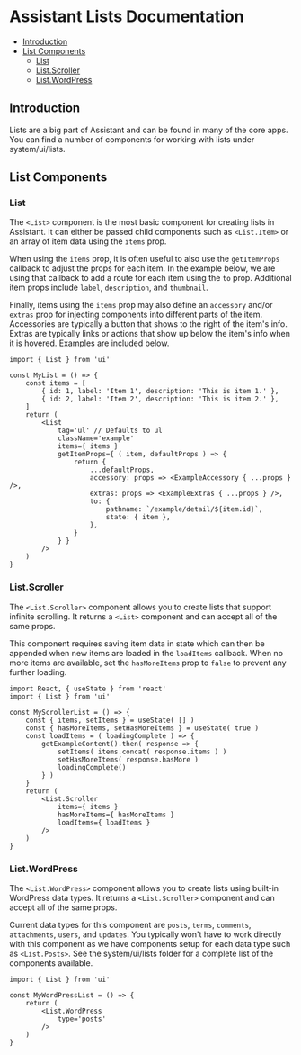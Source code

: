 # Assistant Lists Documentation

- [Introduction](#introduction)
- [List Components](#list-components)
	- [List](#list)
	- [List.Scroller](#listscroller)
	- [List.WordPress](#listwordpress)

## Introduction
Lists are a big part of Assistant and can be found in many of the core apps. You can find a number of components for working with lists under system/ui/lists.

## List Components

### List
The `<List>` component is the most basic component for creating lists in Assistant. It can either be passed child components such as `<List.Item>` or an array of item data using the `items` prop.

When using the `items` prop, it is often useful to also use the `getItemProps` callback to adjust the props for each item. In the example below, we are using that callback to add a route for each item using the `to` prop. Additional item props include `label`, `description`, and `thumbnail`.

Finally, items using the `items` prop may also define an `accessory` and/or `extras` prop for injecting components into different parts of the item. Accessories are typically a button that shows to the right of the item's info. Extras are typically links or actions that show up below the item's info when it is hovered. Examples are included below.

```
import { List } from 'ui'

const MyList = () => {
	const items = [
		{ id: 1, label: 'Item 1', description: 'This is item 1.' },
		{ id: 2, label: 'Item 2', description: 'This is item 2.' },
	]
	return (
		<List
			tag='ul' // Defaults to ul
			className='example'
			items={ items }
			getItemProps={ ( item, defaultProps ) => {
				return {
					...defaultProps,
					accessory: props => <ExampleAccessory { ...props } />,
					extras: props => <ExampleExtras { ...props } />,
					to: {
						pathname: `/example/detail/${item.id}`,
						state: { item },
					},
				}
			} }
		/>
	)
}
```

### List.Scroller
The `<List.Scroller>` component allows you to create lists that support infinite scrolling. It returns a `<List>` component and can accept all of the same props.

This component requires saving item data in state which can then be appended when new items are loaded in the `loadItems` callback. When no more items are available, set the `hasMoreItems` prop to `false` to prevent any further loading.

```
import React, { useState } from 'react'
import { List } from 'ui'

const MyScrollerList = () => {
	const { items, setItems } = useState( [] )
	const { hasMoreItems, setHasMoreItems } = useState( true )
	const loadItems = ( loadingComplete ) => {
		getExampleContent().then( response => {
			setItems( items.concat( response.items ) )
			setHasMoreItems( response.hasMore )
			loadingComplete()
		} )
	}
	return (
		<List.Scroller
			items={ items }
			hasMoreItems={ hasMoreItems }
			loadItems={ loadItems }
		/>
	)
}
```

### List.WordPress
The `<List.WordPress>` component allows you to create lists using built-in WordPress data types. It returns a `<List.Scroller>` component and can accept all of the same props.

Current data types for this component are `posts`, `terms`, `comments`, `attachments`, `users`, and `updates`. You typically won't have to work directly with this component as we have components setup for each data type such as `<List.Posts>`. See the system/ui/lists folder for a complete list of the components available.

```
import { List } from 'ui'

const MyWordPressList = () => {
	return (
		<List.WordPress
			type='posts'
		/>
	)
}
```
